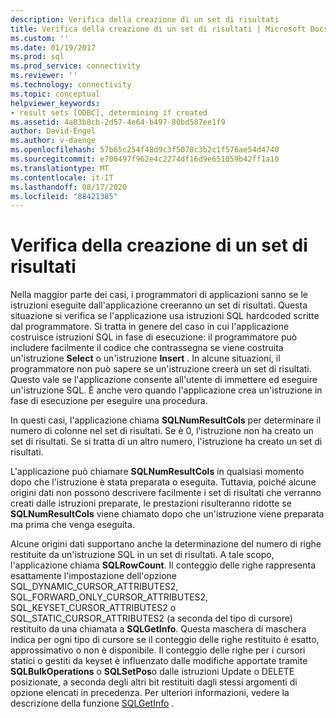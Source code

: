 ```yaml
---
description: Verifica della creazione di un set di risultati
title: Verifica della creazione di un set di risultati | Microsoft Docs
ms.custom: ''
ms.date: 01/19/2017
ms.prod: sql
ms.prod_service: connectivity
ms.reviewer: ''
ms.technology: connectivity
ms.topic: conceptual
helpviewer_keywords:
- result sets [ODBC], determining if created
ms.assetid: 4a83b8cb-2d57-4e64-b497-80bd587ee1f9
author: David-Engel
ms.author: v-daenge
ms.openlocfilehash: 57b65c254f48d9c3f5078c3b2c1f576ae54d4740
ms.sourcegitcommit: e700497f962e4c2274df16d9e651059b42ff1a10
ms.translationtype: MT
ms.contentlocale: it-IT
ms.lasthandoff: 08/17/2020
ms.locfileid: "88421385"
---
```

# <a name="was-a-result-set-created"></a>Verifica della creazione di un set di risultati
Nella maggior parte dei casi, i programmatori di applicazioni sanno se le istruzioni eseguite dall'applicazione creeranno un set di risultati. Questa situazione si verifica se l'applicazione usa istruzioni SQL hardcoded scritte dal programmatore. Si tratta in genere del caso in cui l'applicazione costruisce istruzioni SQL in fase di esecuzione: il programmatore può includere facilmente il codice che contrassegna se viene costruita un'istruzione **Select** o un'istruzione **Insert** . In alcune situazioni, il programmatore non può sapere se un'istruzione creerà un set di risultati. Questo vale se l'applicazione consente all'utente di immettere ed eseguire un'istruzione SQL. È anche vero quando l'applicazione crea un'istruzione in fase di esecuzione per eseguire una procedura.  
  
 In questi casi, l'applicazione chiama **SQLNumResultCols** per determinare il numero di colonne nel set di risultati. Se è 0, l'istruzione non ha creato un set di risultati. Se si tratta di un altro numero, l'istruzione ha creato un set di risultati.  
  
 L'applicazione può chiamare **SQLNumResultCols** in qualsiasi momento dopo che l'istruzione è stata preparata o eseguita. Tuttavia, poiché alcune origini dati non possono descrivere facilmente i set di risultati che verranno creati dalle istruzioni preparate, le prestazioni risulteranno ridotte se **SQLNumResultCols** viene chiamato dopo che un'istruzione viene preparata ma prima che venga eseguita.  
  
 Alcune origini dati supportano anche la determinazione del numero di righe restituite da un'istruzione SQL in un set di risultati. A tale scopo, l'applicazione chiama **SQLRowCount**. Il conteggio delle righe rappresenta esattamente l'impostazione dell'opzione SQL_DYNAMIC_CURSOR_ATTRIBUTES2, SQL_FORWARD_ONLY_CURSOR_ATTRIBUTES2, SQL_KEYSET_CURSOR_ATTRIBUTES2 o SQL_STATIC_CURSOR_ATTRIBUTES2 (a seconda del tipo di cursore) restituito da una chiamata a **SQLGetInfo**. Questa maschera di maschera indica per ogni tipo di cursore se il conteggio delle righe restituito è esatto, approssimativo o non è disponibile. Il conteggio delle righe per i cursori statici o gestiti da keyset è influenzato dalle modifiche apportate tramite **SQLBulkOperations** o **SQLSetPos**o dalle istruzioni Update o DELETE posizionate, a seconda degli altri bit restituiti dagli stessi argomenti di opzione elencati in precedenza. Per ulteriori informazioni, vedere la descrizione della funzione [SQLGetInfo](../../../odbc/reference/syntax/sqlgetinfo-function.md) .
